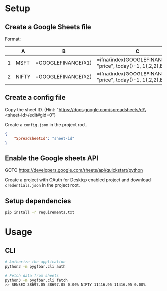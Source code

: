 # Setup

## Create a Google Sheets file 
Format:

||A|B|C|
|-|-|-|-|
|1|MSFT|=GOOGLEFINANCE(A1)|=ifna(index(GOOGLEFINANCE(A1, "price", today()-1, 1),2,2),B1)|
|2|NIFTY|=GOOGLEFINANCE(A2)|=ifna(index(GOOGLEFINANCE(A2, "price", today()-1, 1),2,2),B2)|

## Create a config file

Copy the sheet ID. (Hint: "https://docs.google.com/spreadsheets/d/\<sheet-id\>/edit#gid=0")

Create a `config.json` in the project root.
```json
{
    "SpreadsheetId": "sheet-id"
}
```

## Enable the Google sheets API
GOTO https://developers.google.com/sheets/api/quickstart/python

Create a project with OAuth for Desktop enabled project and download `credentials.json` in the project root.

## Setup dependencies

```bash
pip install -r requirements.txt
```

# Usage

## CLI

```bash
# Authorize the application
python3 -m pygfbar.cli auth

# Fetch data from sheets
python3 -m pygfbar.cli fetch
>> SENSEX 38697.05 38697.05 0.00% NIFTY 11416.95 11416.95 0.00%
```